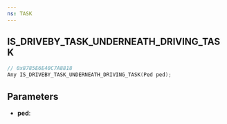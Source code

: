 ```yaml
---
ns: TASK
---
```

## IS_DRIVEBY_TASK_UNDERNEATH_DRIVING_TASK

```c
// 0x8785E6E40C7A8818
Any IS_DRIVEBY_TASK_UNDERNEATH_DRIVING_TASK(Ped ped);
```

## Parameters
* **ped**:
